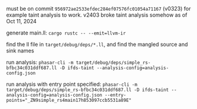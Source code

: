must be on commit `956972ae2533efdec284ef07576fc01054a71167` (v0323) for example taint analysis to work. v2403 broke taint analysis somehow as of Oct 11, 2024

generate main.ll:
`cargo rustc -- --emit=llvm-ir`

find the ll file in `target/debug/deps/*.ll`, and find the mangled source and sink names

run analysis:
`phasar-cli -m target/debug/deps/simple_rs-bfbc34c031ddf687.ll -D ifds-taint --analysis-config=analysis-config.json`

run analysis with entry point specified:
`phasar-cli -m target/debug/deps/simple_rs-bfbc34c031ddf687.ll -D ifds-taint --analysis-config=analysis-config.json --entry-points="_ZN9simple_rs4main17h853097ccb5531a89E"`